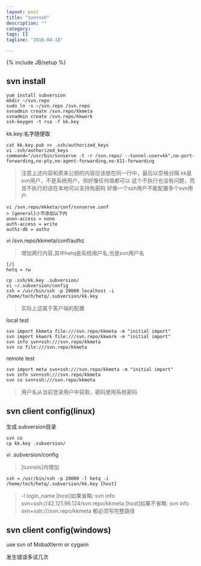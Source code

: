 ```yaml
---
layout: post
title: "svn+ssh"
description: ""
category: 
tags: []
tagline: "2016-04-18"

---
```

{% include JB/setup %}

## svn install

    yum install subversion
    mkdir ~/svn.repo
    sudo ln -s ~/svn.repo /svn.repo
    svnadmin create /svn.repo/kkmeta
    svnadmin create /svn.repo/kkwork
    ssh-keygen -t rsa -f kk.key

kk.key:名字随便取

    cat kk.key.pub >> .ssh/authorized_keys
    vi .ssh/authorized_keys
    command="/usr/bin/svnserve -t -r /svn.repo/ --tunnel-user=kk",no-port-forwarding,no-pty,no-agent-forwarding,no-X11-forwarding 

> 注意上述内容和原来公钥的内容应该放在同一行中，最后以空格分隔
> kk是svn用户，不是系统用户，但好像任何值都可以
> 这个不执行也没有问题，而且不执行的话在本地可以支持免密码
> 好像一个ssh用户不能配置多个svn用户

    vi /svn.repo/mkketa/conf/svnserve.conf
    > [general]小节添加以下内
    anon-access = none
    auth-access = write
    authz-db = authz

vi /svn.repo/kkmeta/conf/authz

> 增加两行内容,其中hetq是系统用户名,也是svn用户名

    [/]
    hetq = rw

    cp .ssh/kk.key .subversion/
    vi ~/.subversion/config
    ssh = /usr/bin/ssh -p 20000 localhost -i /home/tech/hetq/.subversion/kk.key

> 实际上这属于客户端的配置

local test

    svn import kkmeta file:///svn.repo/kkmeta -m "initial import"
    svn import kkwork file:///svn.repo/kkwork -m "initial import"
    svn info svn+ssh:///svn.repo/kkmeta
    svn co file:///svn.repo/kkmeta

remote test

    svn import meta svn+ssh:///svn.repo/kkmeta -m "initial import"
    svn info svn+ssh:///svn.repo/kkmeta
    svn co svn+ssh:///svn.repo/kkmeta

> 用户名从当前登录用户中获取，密码使用系统密码

## svn client config(linux)

生成.subversion目录

    svn co
    cp kk.key .subversion/

vi .subversion/config

> [tunnels]内增加

    ssh = /usr/bin/ssh -p 20000 -l hetq -i /home/tech/hetq/.subversion/kk.key [host]

> -l login_name
> [host]如果省略:   svn info svn+ssh://42.121.96.124/svn.repo/kkmeta
> [host]如果不省略: svn info svn+ssh:///svn.repo/kkmeta
> 都必须写完整路径

## svn client config(windows)

use svn of MobaXterm or cygwin

发生错误多试几次

